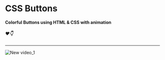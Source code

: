 # CSS Buttons

<h4>Colorful Buttons using HTML &amp; CSS with animation</h4>

<h5>❤👇</h5>
<hr>

![New video_1](https://user-images.githubusercontent.com/61194721/106655938-052ea000-65c0-11eb-8b91-b0a2bfa826f9.gif)

